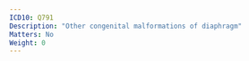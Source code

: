 ```yaml
---
ICD10: Q791
Description: "Other congenital malformations of diaphragm"
Matters: No
Weight: 0
---
```

